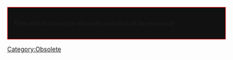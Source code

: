 <div style="border:1px solid red; background:#111111; padding:1em;">

**This article is maybe obsolete and should be removed!**

</div>

[Category:Obsolete](Category:Obsolete "wikilink")